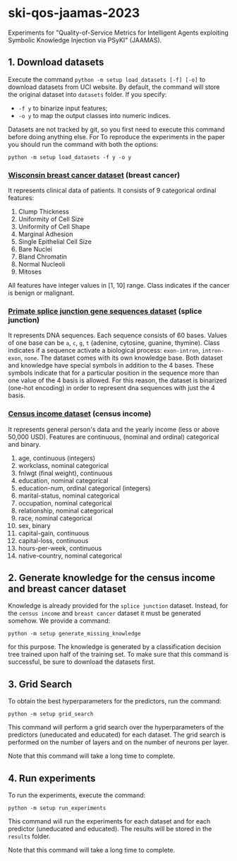 # ski-qos-jaamas-2023
Experiments for "Quality-of-Service Metrics for Intelligent Agents exploiting Symbolic Knowledge Injection via PSyKI" (JAAMAS).

## 1. Download datasets
Execute the command ```python -m setup load_datasets [-f] [-o]``` to download datasets from UCI website.
By default, the command will store the original dataset into ```datasets``` folder.
If you specify:
- ```-f y``` to binarize input features;
- ```-o y``` to map the output classes into numeric indices.

Datasets are not tracked by git, so you first need to execute this command before doing anything else.
For To reproduce the experiments in the paper you should run the command with both the options:

```python -m setup load_datasets -f y -o y```

### [Wisconsin breast cancer dataset](https://archive.ics.uci.edu/ml/datasets/breast+cancer+wisconsin+%28original%29) (breast cancer)
It represents clinical data of patients.
It consists of 9 categorical ordinal features:
1. Clump Thickness
2. Uniformity of Cell Size
3. Uniformity of Cell Shape
4. Marginal Adhesion
5. Single Epithelial Cell Size
6. Bare Nuclei
7. Bland Chromatin
8. Normal Nucleoli
9. Mitoses

All features have integer values in [1, 10] range.
Class indicates if the cancer is benign or malignant.

### [Primate splice junction gene sequences dataset](https://archive.ics.uci.edu/ml/datasets/Molecular+Biology+(Splice-junction+Gene+Sequences)) (splice junction)
It represents DNA sequences.
Each sequence consists of 60 bases.
Values of one base can be `a`, `c`, `g`, `t` (adenine, cytosine, guanine, thymine).
Class indicates if a sequence activate a biological process: `exon-intron`, `intron-exon`, `none`.
The dataset comes with its own knowledge base.
Both dataset and knowledge have special symbols in addition to the 4 bases.
These symbols indicate that for a particular position in the sequence more than one value of the 4 basis is allowed.
For this reason, the dataset is binarized (one-hot encoding) in order to represent dna sequences with just the 4 basis.

### [Census income dataset](https://archive.ics.uci.edu/ml/datasets/census+income) (census income)

It represents general person's data and the yearly income (less or above 50,000 USD).
Features are continuous, (nominal and ordinal) categorical and binary.

1. age, continuous (integers)
2. workclass, nominal categorical
3. fnlwgt (final weight), continuous
4. education, nominal categorical
5. education-num, ordinal categorical (integers)
6. marital-status, nominal categorical
7. occupation, nominal categorical
8. relationship, nominal categorical
9. race, nominal categorical
10. sex, binary
11. capital-gain, continuous
12. capital-loss, continuous
13. hours-per-week, continuous
14. native-country, nominal categorical

## 2. Generate knowledge for the census income and breast cancer dataset
Knowledge is already provided for the `splice junction` dataset.
Instead, for the `census income` and `breast cancer` dataset it must be generated somehow.
We provide a command: 

`python -m setup generate_missing_knowledge`

for this purpose.
The knowledge is generated by a classification decision tree trained upon half of the training set.
To make sure that this command is successful, be sure to download the datasets first.

## 3. Grid Search

To obtain the best hyperparameters for the predictors, run the command:

`python -m setup grid_search`

This command will perform a grid search over the hyperparameters of the predictors (uneducated and educated) for each dataset.
The grid search is performed on the number of layers and on the number of neurons per layer.

Note that this command will take a long time to complete.

## 4. Run experiments

To run the experiments, execute the command:

`python -m setup run_experiments`

This command will run the experiments for each dataset and for each predictor (uneducated and educated).
The results will be stored in the `results` folder.

Note that this command will take a long time to complete.
